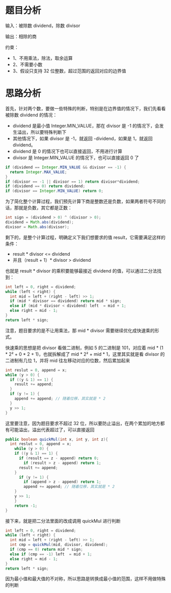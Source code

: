 # 题目分析

输入：被除数 dividend，除数 divisor

输出：相除的商

约束：

- 1、不用乘法，除法，取余运算
- 2、不需要小数
- 3、假设只支持 32 位整数，超过范围的返回对应的边界值

# 思路分析

首先，针对两个数，要做一些特殊的判断，特别是在边界值的情况下，我们先看看被除数 dividend 的情况：

- dividend 是最小值 Integer.MIN_VALUE，那在 divisor 是 -1 的情况下，会发生溢出，所以要特殊判断下
- 其他情况下，如果 divisor 是 -1，就返回 -dividend，如果是 1，就返回 dividend。
- dividend 是 0 的情况下也可以直接返回，不用进行计算
- divisor 是 Integer.MIN_VALUE  的情况下，也可以直接返回 0 了

```java
if (dividend == Integer.MIN_VALUE && divisor == -1) {
  return Integer.MAX_VALUE;
}
if (divisor == -1 || divisor == 1) return divisor*dividend;
if (dividend == 0) return dividend;
if (divisor == Integer.MIN_VALUE) return 0;
```

为了简化整个计算过程，我们预先计算下商是整数还是负数，如果两者符号不同的话，那就是负数，其它都是正数：

```java
int sign = (dividend > 0) ^ (divisor > 0);
dividend = Math.abs(dividend);
divisor = Math.abs(divisor);
```

剩下的，是整个计算过程，明确定义下我们想要求的值 result，它需要满足这样的条件：

-  result * divisor <= dividend
- 并且（result + 1）* divisor > dividend

也就是  result * divisor  的乘积要能够最接近 dividend 的值，可以通过二分法找到：

```java
int left = 0, right = dividend;
while (left < right) {
  int mid = left + (right - left) >> 1;
  if (mid * divisor == dividend) return mid * sign;
  else if (mid * divisor < dividend) left  = mid + 1;
  else right = mid - 1;
}
return left * sign;
```

注意，题目要求的是不让用乘法，那 mid * divisor 需要继续优化成快速乘的形式。

快速乘的思想是把 divisor 看做二进制，例如 5 的二进制是 101，对应着 mid * (1 * 2² + 0 * 2 + 1)，也就拆解成了 mid * 2² + mid * 1，这里其实就是看 divisor 的二进制有几位 1，并将 mid 往左移动对应的位数，然后累加起来

```java
int reslut = 0, append = x;
while (y > 0) {
  if ((y & 1) == 1) {
    result += append;
  }
  if (y != 1) {
    append += append; // 随着位移，其实就是 * 2
  }
  y >> 1;
}
```

这里要注意，因为题目要求不超过 32 位，所以要防止溢出，在两个累加的地方都有可能溢出，溢出代表超过了，可以直接返回

```java
public boolean quickMul(int x, int y, int z){
  int reslut = 0, append = x;
	while (y > 0) {
  	if ((y & 1) == 1) {
      if (result == z - append) return 0;
 	  	if (result > z - append) return 1;
  	  result += append;
  	}
	  if (y != 1) {
    	if (append > z - append) return 1;
    	append += append; // 随着位移，其实就是 * 2
  	}
  	y >> 1;
	}
	return -1;
}
```

接下来，就是把二分法里面的改成调用  quickMul 进行判断

```java
int left = 0, right = dividend;
while (left < right) {
  int mid = left + (right - left) >> 1;
  int cmp = quickMul(mid, divisor, dividend);
  if (cmp == 0) return mid * sign;
  else if (cmp == -1) left  = mid + 1;
  else right = mid - 1;
}
return left * sign;
```





因为最小值和最大值的不对称，所以思路是转换成最小值的范围，这样不用做特殊的判断
